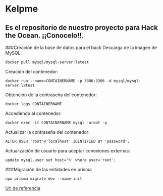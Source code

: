 # Kelpme

Es el repositorio de nuestro proyecto para Hack the Ocean. ¡¡Conocelo!!.
---
###Creación de la base de datos para el back
Descarga de la imagen de MySQL:
 ``` 
 docker pull mysql/mysql-server:latest
 ```

Creación del contenedor:
```
docker run --name=CONTAINERNAME -p 3306:3306 -d mysql/mysql-server:latest
```

Obtención de la contraseña del contenedor:
```
docker logs CONTAINERNAME
```

Accediendo al contenedor:
```
docker exec -it CONTAINERNAME mysql -uroot -p
```

Actualizar la contraseña del contenedor:
```
ALTER USER 'root'@'localhost' IDENTIFIED BY 'password';
```

Actualización de usuario para aceptar conexiones externas:
```
update mysql.user set host='%' where user='root';
```

###Migración de las entidades en prisma
```
npx prisma migrate dev --name init
```

[Url de referencia](https://www.prisma.io/docs/getting-started/setup-prisma/start-from-scratch/relational-databases/using-prisma-migrate-typescript-postgres)
